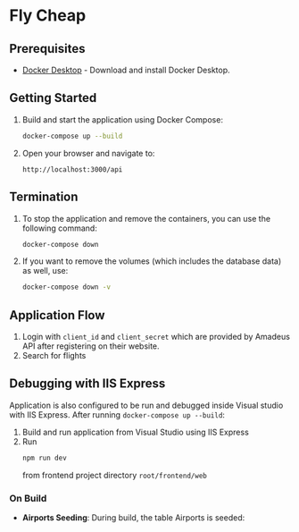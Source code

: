 # Fly Cheap

## Prerequisites

- [Docker Desktop](https://www.docker.com/products/docker-desktop) - Download and install Docker Desktop.

## Getting Started

1. Build and start the application using Docker Compose:

   ```bash
   docker-compose up --build
   ```

2. Open your browser and navigate to:

   ```
   http://localhost:3000/api
   ```

## Termination

1. To stop the application and remove the containers, you can use the following command:

   ```bash
   docker-compose down
   ```

2. If you want to remove the volumes (which includes the database data) as well, use:

   ```bash
   docker-compose down -v
   ```

## Application Flow

1. Login with ```client_id``` and ```client_secret``` which are provided by Amadeus API after registering on their website.
2. Search for flights


## Debugging with IIS Express

Application is also configured to be run and debugged inside Visual studio with IIS Express.
After running ```docker-compose up --build```:
1. Build and run application from Visual Studio using IIS Express
2. Run
   ```bash
   npm run dev
   ```
   from frontend project directory ```root/frontend/web```

### On Build

- **Airports Seeding**: During build, the table Airports is seeded:
